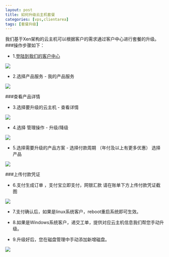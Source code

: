 ```yaml
---
layout: post
title: 如何升级云主机套餐
categories: [vps,clientarea]
tags: [套餐升级]
---
```


我们基于Xen架构的云主机可以根据客户的需求通过客户中心进行套餐的升级。
###操作步骤如下：

* 1.[登陆到我们的客户中心](http://portal.51hosting.com)

![][1]

* 2.选择产品服务 - 我的产品服务

![][2]

###查看产品详情

* 3.选择要升级的云主机 - 查看详情

![][3]

* 4.选择 管理操作 - 升级/降级

![][4]

* 5.选择需要升级的产品方案 - 选择付款周期 （年付及以上有更多优惠） 选择产品

![][5]


###上传付款凭证

* 6.支付生成订单 ，支付宝立即支付，网银汇款 请在账单下方上传付款凭证截图

![][6]

* 7.支付确认后，如果是linux系统客户，reboot重启系统即可生效。  

* 8.如果是Windows系统客户，递交工单，提供对应云主机信息我们帮您手动升级。

* 9.升级好后，您在磁盘管理中手动添加新增磁盘。

![][7]

[1]:http://voga.emagineconcept.com/caicai/plesk11/S5.jpg
[2]:http://voga.emagineconcept.com/caicai/plesk11/S8.jpg
[3]:http://voga.emagineconcept.com/caicai/plesk11/S9.jpg
[4]:http://voga.emagineconcept.com/caicai/plesk11/S10.jpg
[5]:http://voga.emagineconcept.com/caicai/plesk11/sw1.jpg
[6]:http://voga.emagineconcept.com/caicai/knowledgebase/updatepaid.jpg
[7]:http://voga.emagineconcept.com/caicai/knowledgebase/diskcontrol.jpg
